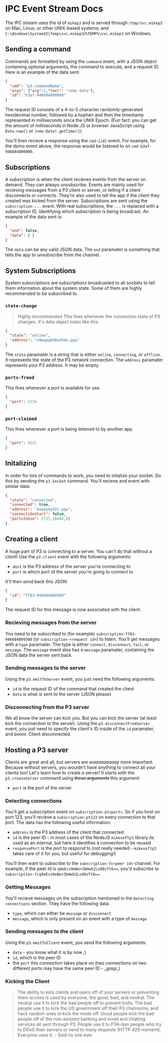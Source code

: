 # IPC Event Stream Docs
The IPC stream uses the id of `mikep3` and is served through `/tmp/svc.mikep3` on Mac, Linux, or other UNIX-based systems; and `C:\Windows\System32\Temp\svc.mikep3`/`%TEMP%\svc.mikep3` on Windows.

## Sending a command
Commands are formatted by using the `command` event, with a JSON object containing optional arguments, the command to execute, and a request ID.
Here is an example of the data sent:
```json
{
  "cmd": "p3.commandName",
  "args": {"arg":1,"text": "some data"},
  "id": "b3af-946684800000"
}
```
The request ID consists of a 4-to-5 character randomly-generated hexidecimal number, followed by a hyphen and then the timestamp represented in milliseconds since the UNIX Epoch.
(Fun fact: you can get the amount of milliseconds in Node.JS or browser JavaScript using `Date.now()` or `(new Date).getTime()`);

You'll then recieve a response using the `cmd-{id}` event. For example, for the demo event above, the response would be listened to on `cmd-b3af-946684800000`.

## Subscriptions
A subscription is when the client recieves events from the server on demand. They can always unsubscribe.
Events are mainly used for recieving messages from a P3 client or server, or telling if a client disconnects or connects.
They're also used to tell the app if the client they created was kicked from the server.
Subscriptions are sent using the `subscription-...` event. With real subscriptions, the `...` is replaced with a subscription ID, identifying which subscription is being broadcast.
An example of the data sent is:
```json
{
  "end": false,
  "data": { }
}
```
The `data` can be any valid JSON data. The `end` paramater is something that tells the app to unsubscribe from the channel.

## System Subscriptions
System subscriptions are subscriptions broadcasted to all sockets to tell them information about the system state. Some of them are highly recommended to be subscribed to.

### `state-change`
> Highly recommended
This fires whenever the connection state of P3 changes. It's data object looks like this:
```json
{
  "state": "online",
  "address": "x9wwpq0d8ed94a.ppp"
}
```
The `state` paramater is a string that is either `online`, `connecting`, or `offline`. It represents the state of the P3 network connection.
The `address` paramater represents your P3 address. It may be empty.

### `ports-freed`
This fires whenever a port is available for use.
```json
{
  "port": 1234
}
```

### `port-claimed`
This fires whenever a port is being listened to by another app.
```json
{
  "port": 4321
}
```

## Initalizing
In order for lots of commands to work, you need to initalize your socket. Do this by sending the `p3.Socket` command.
You'll recieve and event with similar data:
```json
{
  "state": "connected",
  "connected": true,
  "address": "duway4y02c.ppp",
  "connectsOnStart": false,
  "portsInUse": [737,18404,9]
}
```

## Creating a client
A huge part of P3 is connecting to a server. You can't do that without a client! Use the `p3.client` event with the following arguments:
* `dest` is the P3 address of the server you're connecting to
* `port` is which port of the server you're going to connect to

It'll then send back this JSON:
```json
{
  "id": "ff83-946684809300"
}
```
The request ID for this message is now associated with the client.

### Recieving messages from the server
You need to be subscribed to (for example) `subscription-ff83-946684809300` (or `subscription-<request id>`) to listen.
You'll get messages with a `type` paramater. The type is either `connect`, `disconnect`, `fail`, or `message`.
The `message` event also has a `message` paramater, containing the JSON data the server sent back.

### Sending messages to the server
Using the `p3.emitToServer` event, you just need the following arguments:
* `id` is the request ID of the command that created the client
* `data` is what is sent to the server (JSON please)

### Disconnecting from the P3 server
We all know the server can kick you. But you can kick the server (at least kick the connection to the server).
Using the `p3.disconnectFromServer` event, you just need to specify the client's ID inside of the `id` paramater, and boom. Client disconnected.

## Hosting a P3 server
Clients are great and all, but servers are _waaaaaaaaay_ more important. Because without servers, you wouldn't have anything to connect all your clients too! Let's learn how to create a server! It starts with the `p3.createServer` command using ~~these arguments~~ this argument:
* `port` is the port of the server.

### Detecting connections
You'll get a subscription event on `subscription-pt<port>`. So if you host on port 123, you'll recieve a `subscription-pt123` on every connection to that port. The data has the following useful information:
* `address` is the P3 address of the client that connected
* `id` is the peer ID - in most cases of the NodeJS `mikesoftp3` library its used as an internal, but here it identifies a connection to be reused
* `responsePort` is the port to respond to (not really needed - `mikesoftp3` takes care of it for you, but useful for debugging!)

You'll then want to subscribe to the `subscription-fc<peer id>` channel. For example, if the peer Id is `q9eEcx9eBe+3bHwk2LxO8sTt6==`, you'd subscribe to `subscription-fcq9eEcx9eBe+3bHwk2LxO8sTt6==`.

### Getting Messages
You'll recieve messages on the subscription mentioned in the `Detecting connections` section.
They have the following data:
* `type`, which can either be `message` or `disconnect`
* `message`, which is only present on an event with a type of `message`

### Sending messages to the client
Using the `p3.emitToClient` event, you send the following arguments:
* `data` - you know what it is by now ;)
* `id`, which is the peer ID
* the `port` this connection takes place on (two connections on two different ports may have the same peer ID - *\_gasp\_*)

### Kicking the Client
> The ability to kick clients and users off of your servers or preventing them access is used by everyone, the good, bad, and neutral.
> The neutral use it to kick the bad people off to prevent trolls.
> The bad people use it to kick the US government off their P3 chatrooms, and hack random ones to kick the mods off.
> Good people kick the bad people off of the non-existent banking and email and chatting services all sent through P3.
> People use it to P3A-ban people who try to DDoS their servers or send to many requests (HTTP 429 moment).
> Everyone uses it.
\- Said no one ever
